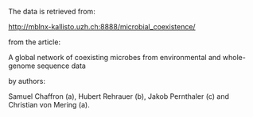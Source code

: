 The data is retrieved from:

http://mblnx-kallisto.uzh.ch:8888/microbial_coexistence/

from the article: 

A global network of coexisting microbes from environmental and whole-genome sequence data

by authors:

Samuel Chaffron (a), Hubert Rehrauer (b), Jakob Pernthaler (c) and Christian von Mering (a).